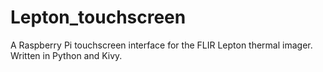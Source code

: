 # Lepton_touchscreen
A Raspberry Pi touchscreen interface for the FLIR Lepton thermal imager. Written in Python and Kivy.
